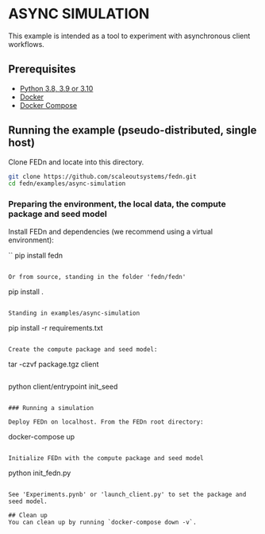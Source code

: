 # ASYNC SIMULATION 
This example is intended as a tool to experiment with asynchronous client workflows.     

## Prerequisites
- [Python 3.8, 3.9 or 3.10](https://www.python.org/downloads)
- [Docker](https://docs.docker.com/get-docker)
- [Docker Compose](https://docs.docker.com/compose/install)

## Running the example (pseudo-distributed, single host)

Clone FEDn and locate into this directory.
```sh
git clone https://github.com/scaleoutsystems/fedn.git
cd fedn/examples/async-simulation
```

### Preparing the environment, the local data, the compute package and seed model

Install FEDn and dependencies (we recommend using a virtual environment):

``
pip install fedn
```

Or from source, standing in the folder 'fedn/fedn'

```
pip install .
```

Standing in examples/async-simulation
```
pip install -r requirements.txt
```

Create the compute package and seed model:
```
tar -czvf package.tgz client
```

```
python client/entrypoint init_seed
```

### Running a simulation

Deploy FEDn on localhost. From the FEDn root directory: 

```
docker-compose up 
```

Initialize FEDn with the compute package and seed model

```
python init_fedn.py
```

See 'Experiments.pynb' or 'launch_client.py' to set the package and seed model.

## Clean up
You can clean up by running `docker-compose down -v`.
